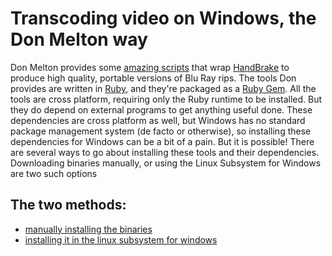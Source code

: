 # Transcoding video on Windows, the Don Melton way
Don Melton provides some [amazing scripts](https://github.com/donmelton/video_transcoding) that wrap [HandBrake](https://handbrake.fr/) to produce high quality, portable versions of Blu Ray rips. The tools Don provides are written in [Ruby](https://www.ruby-lang.org/en/), and they're packaged as a [Ruby Gem](https://rubygems.org/). All the tools are cross platform, requiring only the Ruby runtime to be installed. But they do depend on external programs to get anything useful done. These dependencies are cross platform as well, but Windows has no standard package management system (de facto or otherwise), so installing these dependencies for Windows can be a bit of a pain. But it is possible! There are several ways to go about installing these tools and their dependencies. Downloading binaries manually, or using the Linux Subsystem for Windows are two such options


## The two methods:
- [manually installing the binaries](https://github.com/JMoVS/installing_video_transcoding_on_windows/blob/master/native_method.md)
- [installing it in the linux subsystem for windows](https://github.com/JMoVS/installing_video_transcoding_on_windows/blob/master/lxss_method.md)
